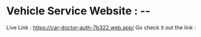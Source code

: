 # Vehicle Service Website : --
Live Link : https://car-doctor-auth-7b322.web.app/
Go check it out the link :
